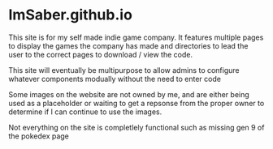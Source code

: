 # ImSaber.github.io

This site is for my self made indie game company.
It features multiple pages to display the games the company has made and directories to lead the user to the correct pages to download / view the code.

This site will eventually be multipurpose to allow admins to configure whatever components modually without the need to enter code 

Some images on the website are not owned by me, and are either being used as a placeholder or waiting to get a repsonse from the proper owner to determine if I can continue to use the images.

Not everything on the site is completlely functional such as missing gen 9 of the pokedex page